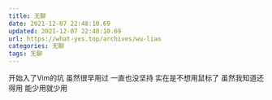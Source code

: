 ```yaml
---
title: 无聊
date: 2021-12-07 22:48:10.69
updated: 2021-12-07 22:48:10.69
url: https://what-yes.top/archives/wu-liao
categories: 无聊
tags: 无聊 
---
```


开始入了Vim的坑
虽然很早用过
一直也没坚持
实在是不想用鼠标了
虽然我知道还得用
能少用就少用
